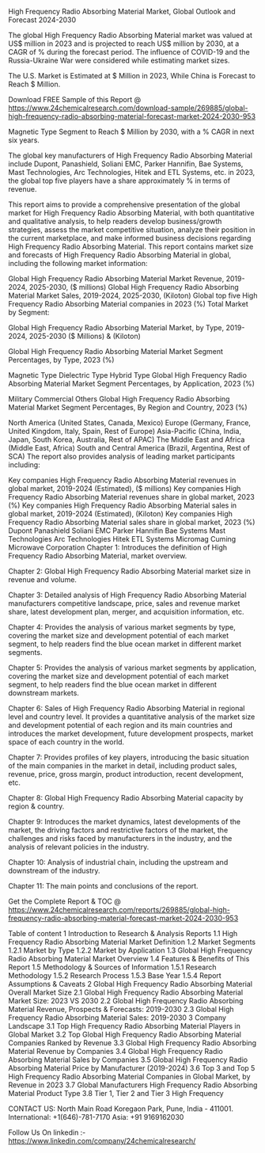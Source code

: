 High Frequency Radio Absorbing Material Market, Global Outlook and Forecast 2024-2030

The global High Frequency Radio Absorbing Material market was valued at US$ million in 2023 and is projected to reach US$ million by 2030, at a CAGR of % during the forecast period. The influence of COVID-19 and the Russia-Ukraine War were considered while estimating market sizes.

The U.S. Market is Estimated at $ Million in 2023, While China is Forecast to Reach $ Million.

Download FREE Sample of this Report @ https://www.24chemicalresearch.com/download-sample/269885/global-high-frequency-radio-absorbing-material-forecast-market-2024-2030-953

Magnetic Type Segment to Reach $ Million by 2030, with a % CAGR in next six years.

The global key manufacturers of High Frequency Radio Absorbing Material include Dupont, Panashield, Soliani EMC, Parker Hannifin, Bae Systems, Mast Technologies, Arc Technologies, Hitek and ETL Systems, etc. in 2023, the global top five players have a share approximately % in terms of revenue.

This report aims to provide a comprehensive presentation of the global market for High Frequency Radio Absorbing Material, with both quantitative and qualitative analysis, to help readers develop business/growth strategies, assess the market competitive situation, analyze their position in the current marketplace, and make informed business decisions regarding High Frequency Radio Absorbing Material. This report contains market size and forecasts of High Frequency Radio Absorbing Material in global, including the following market information:

Global High Frequency Radio Absorbing Material Market Revenue, 2019-2024, 2025-2030, ($ millions)
Global High Frequency Radio Absorbing Material Market Sales, 2019-2024, 2025-2030, (Kiloton)
Global top five High Frequency Radio Absorbing Material companies in 2023 (%)
Total Market by Segment:

Global High Frequency Radio Absorbing Material Market, by Type, 2019-2024, 2025-2030 ($ Millions) & (Kiloton)

Global High Frequency Radio Absorbing Material Market Segment Percentages, by Type, 2023 (%)

Magnetic Type
Dielectric Type
Hybrid Type
Global High Frequency Radio Absorbing Material Market Segment Percentages, by Application, 2023 (%)

Military
Commercial
Others
Global High Frequency Radio Absorbing Material Market Segment Percentages, By Region and Country, 2023 (%)

North America (United States, Canada, Mexico)
Europe (Germany, France, United Kingdom, Italy, Spain, Rest of Europe)
Asia-Pacific (China, India, Japan, South Korea, Australia, Rest of APAC)
The Middle East and Africa (Middle East, Africa)
South and Central America (Brazil, Argentina, Rest of SCA)
The report also provides analysis of leading market participants including:

Key companies High Frequency Radio Absorbing Material revenues in global market, 2019-2024 (Estimated), ($ millions)
Key companies High Frequency Radio Absorbing Material revenues share in global market, 2023 (%)
Key companies High Frequency Radio Absorbing Material sales in global market, 2019-2024 (Estimated), (Kiloton)
Key companies High Frequency Radio Absorbing Material sales share in global market, 2023 (%)
Dupont
Panashield
Soliani EMC
Parker Hannifin
Bae Systems
Mast Technologies
Arc Technologies
Hitek
ETL Systems
Micromag
Cuming Microwave Corporation
Chapter 1: Introduces the definition of High Frequency Radio Absorbing Material, market overview.

Chapter 2: Global High Frequency Radio Absorbing Material market size in revenue and volume.

Chapter 3: Detailed analysis of High Frequency Radio Absorbing Material manufacturers competitive landscape, price, sales and revenue market share, latest development plan, merger, and acquisition information, etc.

Chapter 4: Provides the analysis of various market segments by type, covering the market size and development potential of each market segment, to help readers find the blue ocean market in different market segments.

Chapter 5: Provides the analysis of various market segments by application, covering the market size and development potential of each market segment, to help readers find the blue ocean market in different downstream markets.

Chapter 6: Sales of High Frequency Radio Absorbing Material in regional level and country level. It provides a quantitative analysis of the market size and development potential of each region and its main countries and introduces the market development, future development prospects, market space of each country in the world.

Chapter 7: Provides profiles of key players, introducing the basic situation of the main companies in the market in detail, including product sales, revenue, price, gross margin, product introduction, recent development, etc.

Chapter 8: Global High Frequency Radio Absorbing Material capacity by region & country.

Chapter 9: Introduces the market dynamics, latest developments of the market, the driving factors and restrictive factors of the market, the challenges and risks faced by manufacturers in the industry, and the analysis of relevant policies in the industry.

Chapter 10: Analysis of industrial chain, including the upstream and downstream of the industry.

Chapter 11: The main points and conclusions of the report.

Get the Complete Report & TOC @ https://www.24chemicalresearch.com/reports/269885/global-high-frequency-radio-absorbing-material-forecast-market-2024-2030-953

Table of content
1 Introduction to Research & Analysis Reports
1.1 High Frequency Radio Absorbing Material Market Definition
1.2 Market Segments
1.2.1 Market by Type
1.2.2 Market by Application
1.3 Global High Frequency Radio Absorbing Material Market Overview
1.4 Features & Benefits of This Report
1.5 Methodology & Sources of Information
1.5.1 Research Methodology
1.5.2 Research Process
1.5.3 Base Year
1.5.4 Report Assumptions & Caveats
2 Global High Frequency Radio Absorbing Material Overall Market Size
2.1 Global High Frequency Radio Absorbing Material Market Size: 2023 VS 2030
2.2 Global High Frequency Radio Absorbing Material Revenue, Prospects & Forecasts: 2019-2030
2.3 Global High Frequency Radio Absorbing Material Sales: 2019-2030
3 Company Landscape
3.1 Top High Frequency Radio Absorbing Material Players in Global Market
3.2 Top Global High Frequency Radio Absorbing Material Companies Ranked by Revenue
3.3 Global High Frequency Radio Absorbing Material Revenue by Companies
3.4 Global High Frequency Radio Absorbing Material Sales by Companies
3.5 Global High Frequency Radio Absorbing Material Price by Manufacturer (2019-2024)
3.6 Top 3 and Top 5 High Frequency Radio Absorbing Material Companies in Global Market, by Revenue in 2023
3.7 Global Manufacturers High Frequency Radio Absorbing Material Product Type
3.8 Tier 1, Tier 2 and Tier 3 High Frequency

CONTACT US:
North Main Road Koregaon Park, Pune, India - 411001.
International: +1(646)-781-7170
Asia: +91 9169162030

Follow Us On linkedin :- https://www.linkedin.com/company/24chemicalresearch/
